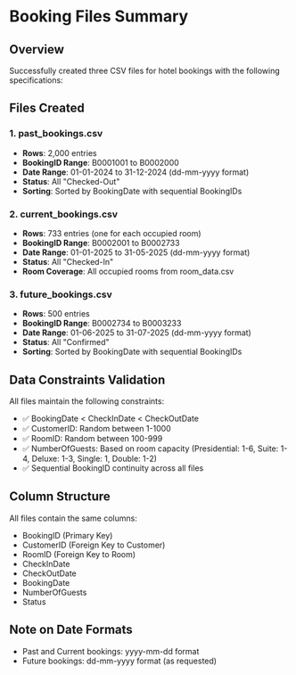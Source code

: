 # Booking Files Summary

## Overview
Successfully created three CSV files for hotel bookings with the following specifications:

## Files Created

### 1. past_bookings.csv
- **Rows**: 2,000 entries
- **BookingID Range**: B0001001 to B0002000
- **Date Range**: 01-01-2024 to 31-12-2024 (dd-mm-yyyy format)
- **Status**: All "Checked-Out"
- **Sorting**: Sorted by BookingDate with sequential BookingIDs

### 2. current_bookings.csv
- **Rows**: 733 entries (one for each occupied room)
- **BookingID Range**: B0002001 to B0002733
- **Date Range**: 01-01-2025 to 31-05-2025 (dd-mm-yyyy format)
- **Status**: All "Checked-In"
- **Room Coverage**: All occupied rooms from room_data.csv

### 3. future_bookings.csv
- **Rows**: 500 entries
- **BookingID Range**: B0002734 to B0003233
- **Date Range**: 01-06-2025 to 31-07-2025 (dd-mm-yyyy format)
- **Status**: All "Confirmed"
- **Sorting**: Sorted by BookingDate with sequential BookingIDs

## Data Constraints Validation

All files maintain the following constraints:
- ✅ BookingDate < CheckInDate < CheckOutDate
- ✅ CustomerID: Random between 1-1000
- ✅ RoomID: Random between 100-999
- ✅ NumberOfGuests: Based on room capacity (Presidential: 1-6, Suite: 1-4, Deluxe: 1-3, Single: 1, Double: 1-2)
- ✅ Sequential BookingID continuity across all files

## Column Structure
All files contain the same columns:
- BookingID (Primary Key)
- CustomerID (Foreign Key to Customer)
- RoomID (Foreign Key to Room)
- CheckInDate
- CheckOutDate
- BookingDate
- NumberOfGuests
- Status

## Note on Date Formats
- Past and Current bookings: yyyy-mm-dd format
- Future bookings: dd-mm-yyyy format (as requested)
